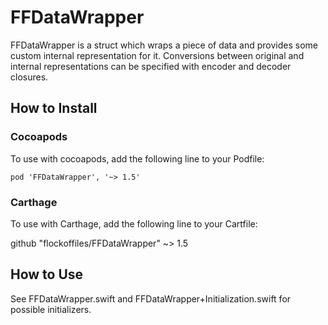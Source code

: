 # FFDataWrapper

FFDataWrapper is a struct which wraps a piece of data and provides some custom internal representation for it.
Conversions between original and internal representations can be specified with encoder and decoder closures.


## How to Install

### Cocoapods

To use with cocoapods, add the following line to your Podfile:

```
pod 'FFDataWrapper', '~> 1.5'
```

### Carthage

To use with Carthage, add the following line to your Cartfile:

github "flockoffiles/FFDataWrapper" ~> 1.5
## How to Use

See FFDataWrapper.swift and FFDataWrapper+Initialization.swift for possible initializers.






